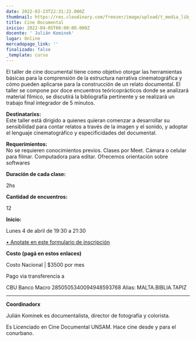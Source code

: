 ```yaml
---
date: 2022-03-23T22:31:22.000Z
thumbnail: https://res.cloudinary.com/freezer/image/upload/t_media_lib_thumb/v1648074745/2022/Documental_-_Web_1_gief53.jpg
title: Cine Documental
inicio: 2022-04-05T00:00:00.000Z
docente: ' Julián Kominek'
lugar: Online
mercadopago_link: ''
finalizado: false
_template: curso
---
```


El taller de cine documental tiene como objetivo otorgar las herramientas básicas para la comprensión de la estructura narrativa cinematográfica y cómo pueden aplicarse para la construcción de un relato documental. El taller se compone por doce encuentros teóricoprácticos donde se analizará material fílmico, se discutirá la bibliografía pertinente y se realizará un trabajo final integrador de 5 minutos.

**Destinatarixs:**  
Este taller está dirigido a quienes quieran comenzar a desarrollar su sensibilidad para contar relatos a través de la imagen y el sonido, y adoptar el lenguaje cinematográfico y especificidades del documental.

**Requerimientos:**  
No se requieren conocimientos previos. Clases por Meet. Cámara o celular para filmar. Computadora para editar. Ofrecemos orientación sobre softwares

**Duración de cada clase:**

2hs

**Cantidad de encuentros:**

12

**Inicio:**

Lunes 4 de abril de 19:30 a 21:30

[• Anotate en este formulario de inscripción](https://docs.google.com/forms/d/17wQ8RQullpQMb3lev_ZPnwBcNsXJu_I4v1Bblp7fnno/edit)

**Costo (pagá en estos enlaces)**

Costo Nacional | $3500 por mes

Pago via transferencia a

CBU Banco Macro 2850505340094948593768 Alias: MALTA.BIBLIA.TAPIZ

***

**Coordinadorx**

Julián Kominek es documentalista, director de fotografía y colorista. 

Es Licenciado en Cine Documental UNSAM. Hace cine desde y para el conurbano. 
